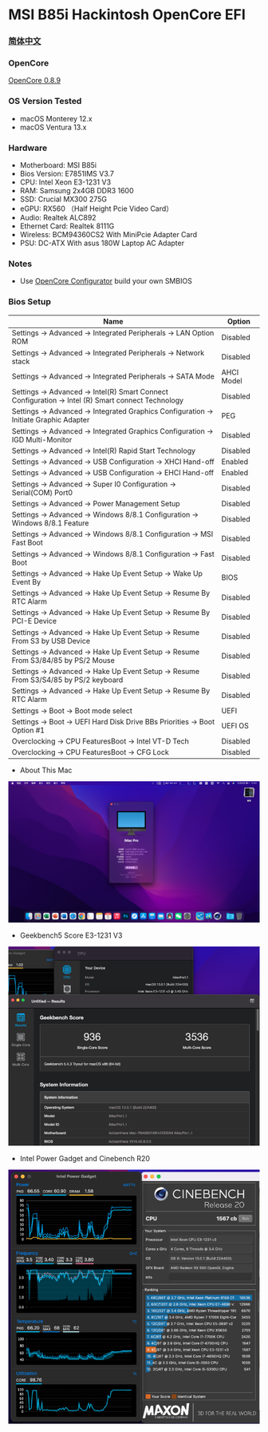 # MSI B85i Hackintosh OpenCore EFI

### [简体中文](README.zh_CN.md)

### OpenCore

[OpenCore 0.8.9](https://github.com/acidanthera/OpenCorePkg)

### OS Version Tested

- macOS Monterey 12.x
- macOS Ventura  13.x 

### Hardware

- Motherboard: MSI B85i
- Bios Version: E7851IMS V3.7
- CPU: Intel Xeon E3-1231 V3
- RAM: Samsung 2x4GB DDR3 1600
- SSD: Crucial MX300 275G
- eGPU: RX560 （Half Height Pcie Video Card）
- Audio: Realtek ALC892
- Ethernet Card: Realtek 8111G
- Wireless: BCM94360CS2 With MiniPcie Adapter Card
- PSU: DC-ATX With asus 180W Laptop AC Adapter  

### Notes
 - Use [OpenCore Configurator](https://mackie100projects.altervista.org/opencore-configurator/) build your own SMBIOS
 

### Bios Setup

| Name | Option |
| ----- | --- |
| Settings → Advanced → Integrated Peripherals → LAN Option ROM | Disabled |
| Settings → Advanced → Integrated Peripherals → Network stack | Disabled |
| Settings → Advanced → Integrated Peripherals → SATA Mode | AHCI Model |
| Settings → Advanced → Intel(R) Smart Connect Configuration → Intel (R) Smart connect Technology | Disabled |
| Settings → Advanced → Integrated Graphics Configuration → Initiate Graphic Adapter | PEG |
| Settings → Advanced → Integrated Graphics Configuration → IGD Multi-Monitor | Disabled |
| Settings → Advanced → Intel(R) Rapid Start Technology | Disabled |
| Settings → Advanced → USB Configuration → XHCI Hand-off | Enabled |
| Settings → Advanced → USB Configuration → EHCI Hand-off | Enabled |
| Settings → Advanced → Super I0 Configuration  → Serial(COM) Port0 | Disabled |
| Settings → Advanced → Power Management Setup | Disabled |
| Settings → Advanced → Windows 8/8.1 Configuration  → Windows 8/8.1 Feature | Disabled |
| Settings → Advanced → Windows 8/8.1 Configuration  → MSI Fast Boot | Disabled |
| Settings → Advanced → Windows 8/8.1 Configuration  → Fast Boot | Disabled |
| Settings → Advanced → Hake Up Event Setup  → Wake Up Event By | BIOS |
| Settings → Advanced → Hake Up Event Setup  → Resume By RTC Alarm | Disabled |
| Settings → Advanced → Hake Up Event Setup  → Resume By PCI-E Device | Disabled |
| Settings → Advanced → Hake Up Event Setup  → Resume From S3 by USB Device | Disabled |
| Settings → Advanced → Hake Up Event Setup  → Resume From S3/84/85 by PS/2 Mouse | Disabled |
| Settings → Advanced → Hake Up Event Setup  → Resume From S3/S4/85 by PS/2 keyboard | Disabled |
| Settings → Advanced → Hake Up Event Setup  → Resume By RTC Alarm | Disabled |
| Settings → Boot → Boot mode select | UEFI |
| Settings → Boot → UEFI Hard Disk Drive BBs Priorities  → Boot Option #1 | UEFI OS |
| Overclocking → CPU FeaturesBoot → Intel VT-D Tech | Disabled |
| Overclocking → CPU FeaturesBoot → CFG Lock | Disabled |

- About This Mac

![image](ScreenShot/关于本机.PNG)

- Geekbench5 Score E3-1231 V3

![image](ScreenShot/geekbench.PNG)

- Intel Power Gadget and Cinebench R20

![image](ScreenShot/CINEBENCH.PNG)